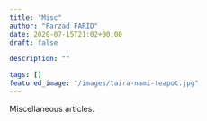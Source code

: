 ```yaml
---
title: "Misc"
author: "Farzad FARID"
date: 2020-07-15T21:02+00:00
draft: false

description: ""

tags: []
featured_image: "/images/taira-nami-teapot.jpg"
---
```


Miscellaneous articles.